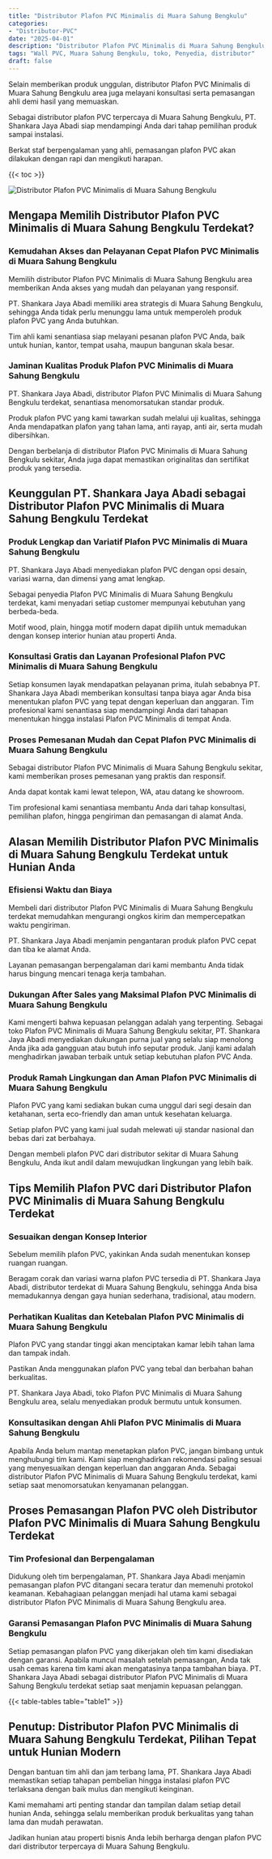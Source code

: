 ```yaml
---
title: "Distributor Plafon PVC Minimalis di Muara Sahung Bengkulu"
categories: 
- "Distributor-PVC"
date: "2025-04-01"
description: "Distributor Plafon PVC Minimalis di Muara Sahung Bengkulu untuk hunian, perkantoran, serta ritel. Produk unggulan, pilihan motif, warna modern, beserta jasa pemasangan dikerjakan oleh tenaga ahli profesional dan jaminan resmi!|Servis penyediaan Plafon PVC Minimalis di Muara Sahung Bengkulu untuk kebutuhan hunian, kantor, atau gerai, beserta panel berkualitas dan pemasangan oleh teknisi profesional serta jaminan resmi.|Alternatif Plafon PVC Minimalis di Muara Sahung Bengkulu yang andal bagi rumah, kantor, dan gerai, bersama material terbaik dan pemasangan oleh tim berpengalaman dan jaminan resmi.|Penjualan Plafon PVC Minimalis di Muara Sahung Bengkulu untuk rumah, office, dan gerai, dengan material terbaik dan pemasangan ditangani oleh tenaga ahli profesional, dilengkapi dengan jaminan resmi.}"
tags: "Wall PVC, Muara Sahung Bengkulu, toko, Penyedia, distributor"
draft: false
---
```


Selain memberikan produk unggulan, distributor Plafon PVC Minimalis di Muara Sahung Bengkulu area juga melayani konsultasi serta pemasangan ahli demi hasil yang memuaskan.

Sebagai distributor plafon PVC terpercaya di Muara Sahung Bengkulu, PT. Shankara Jaya Abadi siap mendampingi Anda dari tahap pemilihan produk sampai instalasi.

Berkat staf berpengalaman yang ahli, pemasangan plafon PVC akan dilakukan dengan rapi dan mengikuti harapan.

{{< toc >}}

![Distributor Plafon PVC Minimalis di Muara Sahung Bengkulu](/images/Distributor-PVC/Distributor-Plafon-PVC-Minimalis-di-Muara-Sahung-Bengkulu.png)


## Mengapa Memilih Distributor Plafon PVC Minimalis di Muara Sahung Bengkulu Terdekat?

### Kemudahan Akses dan Pelayanan Cepat Plafon PVC Minimalis di Muara Sahung Bengkulu

Memilih distributor Plafon PVC Minimalis di Muara Sahung Bengkulu area memberikan Anda akses yang mudah dan pelayanan yang responsif.

PT. Shankara Jaya Abadi memiliki area strategis di Muara Sahung Bengkulu, sehingga Anda tidak perlu menunggu lama untuk memperoleh produk plafon PVC yang Anda butuhkan.

Tim ahli kami senantiasa siap melayani pesanan plafon PVC Anda, baik untuk hunian, kantor, tempat usaha, maupun bangunan skala besar.

### Jaminan Kualitas Produk Plafon PVC Minimalis di Muara Sahung Bengkulu

PT. Shankara Jaya Abadi, distributor Plafon PVC Minimalis di Muara Sahung Bengkulu terdekat, senantiasa menomorsatukan standar produk.

Produk plafon PVC yang kami tawarkan sudah melalui uji kualitas, sehingga Anda mendapatkan plafon yang tahan lama, anti rayap, anti air, serta mudah dibersihkan.

Dengan berbelanja di distributor Plafon PVC Minimalis di Muara Sahung Bengkulu sekitar, Anda juga dapat memastikan originalitas dan sertifikat produk yang tersedia.

## Keunggulan PT. Shankara Jaya Abadi sebagai Distributor Plafon PVC Minimalis di Muara Sahung Bengkulu Terdekat

### Produk Lengkap dan Variatif Plafon PVC Minimalis di Muara Sahung Bengkulu

PT. Shankara Jaya Abadi menyediakan plafon PVC dengan opsi desain, variasi warna, dan dimensi yang amat lengkap.

Sebagai penyedia Plafon PVC Minimalis di Muara Sahung Bengkulu terdekat, kami menyadari setiap customer mempunyai kebutuhan yang berbeda-beda.

Motif wood, plain, hingga motif modern dapat dipilih untuk memadukan dengan konsep interior hunian atau properti Anda.

### Konsultasi Gratis dan Layanan Profesional Plafon PVC Minimalis di Muara Sahung Bengkulu

Setiap konsumen layak mendapatkan pelayanan prima, itulah sebabnya PT. Shankara Jaya Abadi memberikan konsultasi tanpa biaya agar Anda bisa menentukan plafon PVC yang tepat dengan keperluan dan anggaran. Tim profesional kami senantiasa siap mendampingi Anda dari tahapan menentukan hingga instalasi Plafon PVC Minimalis di tempat Anda.

### Proses Pemesanan Mudah dan Cepat Plafon PVC Minimalis di Muara Sahung Bengkulu

Sebagai distributor Plafon PVC Minimalis di Muara Sahung Bengkulu sekitar, kami memberikan proses pemesanan yang praktis dan responsif.

Anda dapat kontak kami lewat telepon, WA, atau datang ke showroom.

Tim profesional kami senantiasa membantu Anda dari tahap konsultasi, pemilihan plafon, hingga pengiriman dan pemasangan di alamat Anda.

## Alasan Memilih Distributor Plafon PVC Minimalis di Muara Sahung Bengkulu Terdekat untuk Hunian Anda

### Efisiensi Waktu dan Biaya

Membeli dari distributor Plafon PVC Minimalis di Muara Sahung Bengkulu terdekat memudahkan mengurangi ongkos kirim dan mempercepatkan waktu pengiriman.

PT. Shankara Jaya Abadi menjamin pengantaran produk plafon PVC cepat dan tiba ke alamat Anda.

Layanan pemasangan berpengalaman dari kami membantu Anda tidak harus bingung mencari tenaga kerja tambahan.

### Dukungan After Sales yang Maksimal Plafon PVC Minimalis di Muara Sahung Bengkulu

Kami mengerti bahwa kepuasan pelanggan adalah yang terpenting. Sebagai toko Plafon PVC Minimalis di Muara Sahung Bengkulu sekitar, PT. Shankara Jaya Abadi menyediakan dukungan purna jual yang selalu siap menolong Anda jika ada gangguan atau butuh info seputar produk. Janji kami adalah menghadirkan jawaban terbaik untuk setiap kebutuhan plafon PVC Anda.

### Produk Ramah Lingkungan dan Aman Plafon PVC Minimalis di Muara Sahung Bengkulu

Plafon PVC yang kami sediakan bukan cuma unggul dari segi desain dan ketahanan, serta eco-friendly dan aman untuk kesehatan keluarga.

Setiap plafon PVC yang kami jual sudah melewati uji standar nasional dan bebas dari zat berbahaya.

Dengan membeli plafon PVC dari distributor sekitar di Muara Sahung Bengkulu, Anda ikut andil dalam mewujudkan lingkungan yang lebih baik.

## Tips Memilih Plafon PVC dari Distributor Plafon PVC Minimalis di Muara Sahung Bengkulu Terdekat

### Sesuaikan dengan Konsep Interior

Sebelum memilih plafon PVC, yakinkan Anda sudah menentukan konsep ruangan ruangan.

Beragam corak dan variasi warna plafon PVC tersedia di PT. Shankara Jaya Abadi, distributor terdekat di Muara Sahung Bengkulu, sehingga Anda bisa memadukannya dengan gaya hunian sederhana, tradisional, atau modern.

### Perhatikan Kualitas dan Ketebalan Plafon PVC Minimalis di Muara Sahung Bengkulu

Plafon PVC yang standar tinggi akan menciptakan kamar lebih tahan lama dan tampak indah.

Pastikan Anda menggunakan plafon PVC yang tebal dan berbahan bahan berkualitas.

PT. Shankara Jaya Abadi, toko Plafon PVC Minimalis di Muara Sahung Bengkulu area, selalu menyediakan produk bermutu untuk konsumen.

### Konsultasikan dengan Ahli Plafon PVC Minimalis di Muara Sahung Bengkulu

Apabila Anda belum mantap menetapkan plafon PVC, jangan bimbang untuk menghubungi tim kami. Kami siap menghadirkan rekomendasi paling sesuai yang menyesuaikan dengan keperluan dan anggaran Anda. Sebagai distributor Plafon PVC Minimalis di Muara Sahung Bengkulu terdekat, kami setiap saat menomorsatukan kenyamanan pelanggan.

## Proses Pemasangan Plafon PVC oleh Distributor Plafon PVC Minimalis di Muara Sahung Bengkulu Terdekat

### Tim Profesional dan Berpengalaman

Didukung oleh tim berpengalaman, PT. Shankara Jaya Abadi menjamin pemasangan plafon PVC ditangani secara teratur dan memenuhi protokol keamanan. Kebahagiaan pelanggan menjadi hal utama kami sebagai distributor Plafon PVC Minimalis di Muara Sahung Bengkulu area.

### Garansi Pemasangan Plafon PVC Minimalis di Muara Sahung Bengkulu

Setiap pemasangan plafon PVC yang dikerjakan oleh tim kami disediakan dengan garansi. Apabila muncul masalah setelah pemasangan, Anda tak usah cemas karena tim kami akan mengatasinya tanpa tambahan biaya. PT. Shankara Jaya Abadi sebagai distributor Plafon PVC Minimalis di Muara Sahung Bengkulu terdekat setiap saat menjamin kepuasan pelanggan.

{{< table-tables table="table1" >}}

## Penutup: Distributor Plafon PVC Minimalis di Muara Sahung Bengkulu Terdekat, Pilihan Tepat untuk Hunian Modern

Dengan bantuan tim ahli dan jam terbang lama, PT. Shankara Jaya Abadi memastikan setiap tahapan pembelian hingga instalasi plafon PVC terlaksana dengan baik mulus dan mengikuti keinginan.

Kami memahami arti penting standar dan tampilan dalam setiap detail hunian Anda, sehingga selalu memberikan produk berkualitas yang tahan lama dan mudah perawatan.

Jadikan hunian atau properti bisnis Anda lebih berharga dengan plafon PVC dari distributor terpercaya di Muara Sahung Bengkulu.